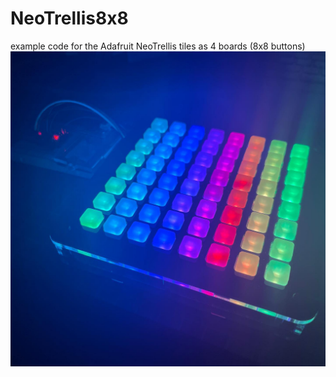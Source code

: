 # NeoTrellis8x8
example code for the Adafruit NeoTrellis tiles as 4 boards (8x8 buttons)
![assembled tiled NeoTrellis boards with case, illuminated](https://github.com/asahteck/NeoTrellis8x8/blob/main/neotrellis%208x8%20assembled.jpg)
